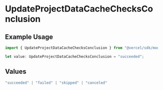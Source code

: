 # UpdateProjectDataCacheChecksConclusion

## Example Usage

```typescript
import { UpdateProjectDataCacheChecksConclusion } from "@vercel/sdk/models/operations/updateprojectdatacache.js";

let value: UpdateProjectDataCacheChecksConclusion = "succeeded";
```

## Values

```typescript
"succeeded" | "failed" | "skipped" | "canceled"
```